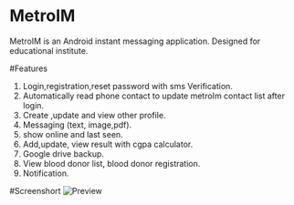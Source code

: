 # MetroIM
 MetroIM is an Android instant messaging application. Designed for educational institute.
 
 #Features
 1. Login,registration,reset password with sms Verification.
 2. Automatically read phone contact to update metroIm contact list after login.
 3. Create ,update and  view other profile.
 4. Messaging (text, image,pdf).
 5. show online and last seen.
 6. Add,update, view result with cgpa calculator.
 7. Google drive backup.
 8. View blood donor list, blood donor registration.
 9. Notification.
 
#Screenshort
![Preview](https://raw.githubusercontent.com/anwarhusen@msn.com/MetroIM/master/screenshot/s1.png)
